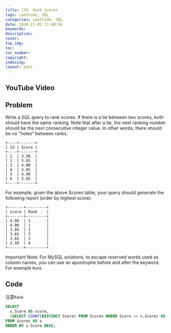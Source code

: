 ```yaml
---
title: 178. Rank Scores
tags: LeetCode, SQL
categories: LeetCode, SQL
date: 2020-11-02 21:40:56
keywords:
description:
cover:
top_img:
toc:
toc_number:
copyright:
indexing:
layout: post
---
```


## YouTube Video

## Problem

Write a SQL query to rank scores. If there is a tie between two scores, both should have the same ranking. Note that after a tie, the next ranking number should be the next consecutive integer value. In other words, there should be no "holes" between ranks.

```
+----+-------+
| Id | Score |
+----+-------+
| 1  | 3.50  |
| 2  | 3.65  |
| 3  | 4.00  |
| 4  | 3.85  |
| 5  | 4.00  |
| 6  | 3.65  |
+----+-------+
```

For example, given the above Scores table, your query should generate the following report (order by highest score):

```
+-------+---------+
| score | Rank    |
+-------+---------+
| 4.00  | 1       |
| 4.00  | 1       |
| 3.85  | 2       |
| 3.65  | 3       |
| 3.65  | 3       |
| 3.50  | 4       |
+-------+---------+
```

Important Note: For MySQL solutions, to escape reserved words used as column names, you can use an apostrophe before and after the keyword. For example `Rank`.

## Code

注意`Rank`

```SQL
SELECT
  s.Score AS score,
  (SELECT COUNT(DISTINCT Score) FROM Scores WHERE Score >= s.Score) AS `Rank`
FROM Scores AS s
ORDER BY s.Score DESC;
```
